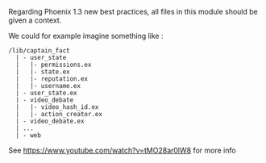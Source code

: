 Regarding Phoenix 1.3 new best practices, all files in this module should be given a context.
 
We could for example imagine something like :

```
/lib/captain_fact
  | - user_state
  |   |- permissions.ex
  |   |- state.ex
  |   |- reputation.ex
  |   |- username.ex
  | - user_state.ex
  | - video_debate
  |   |- video_hash_id.ex
  |   |- action_creator.ex
  | - video_debate.ex
  | ...
  | - web
```

See https://www.youtube.com/watch?v=tMO28ar0lW8 for more info